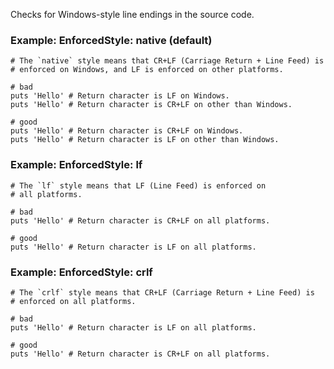 Checks for Windows-style line endings in the source code.

### Example: EnforcedStyle: native (default)
    # The `native` style means that CR+LF (Carriage Return + Line Feed) is
    # enforced on Windows, and LF is enforced on other platforms.

    # bad
    puts 'Hello' # Return character is LF on Windows.
    puts 'Hello' # Return character is CR+LF on other than Windows.

    # good
    puts 'Hello' # Return character is CR+LF on Windows.
    puts 'Hello' # Return character is LF on other than Windows.

### Example: EnforcedStyle: lf
    # The `lf` style means that LF (Line Feed) is enforced on
    # all platforms.

    # bad
    puts 'Hello' # Return character is CR+LF on all platforms.

    # good
    puts 'Hello' # Return character is LF on all platforms.

### Example: EnforcedStyle: crlf
    # The `crlf` style means that CR+LF (Carriage Return + Line Feed) is
    # enforced on all platforms.

    # bad
    puts 'Hello' # Return character is LF on all platforms.

    # good
    puts 'Hello' # Return character is CR+LF on all platforms.
